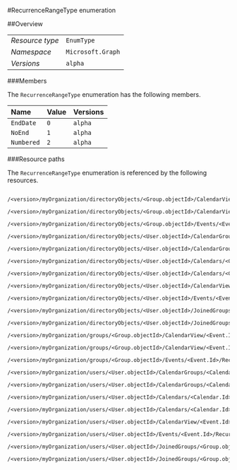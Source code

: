 #RecurrenceRangeType enumeration

 



##Overview

|  |  | 
| :-- | :-- | 
| _Resource type_ | `EnumType` | 
| _Namespace_ | `Microsoft.Graph` | 
| _Versions_ | `alpha` | 


###Members

The `RecurrenceRangeType` enumeration has the following members. 

| Name | Value | Versions | 
| :-- | :-- | :-- | 
| `EndDate` | `0` | `alpha` | 
| `NoEnd` | `1` | `alpha` | 
| `Numbered` | `2` | `alpha` | 


###Resource paths

The `RecurrenceRangeType` enumeration is referenced by the following resources. 

```
	/<version>/myOrganization/directoryObjects/<Group.objectId>/CalendarView/<Event.Id>/Instances/<Event.Id>/Recurrence/Range/Type
	/<version>/myOrganization/directoryObjects/<Group.objectId>/CalendarView/<Event.Id>/Recurrence/Range/Type
	/<version>/myOrganization/directoryObjects/<Group.objectId>/Events/<Event.Id>/Recurrence/Range/Type
	/<version>/myOrganization/directoryObjects/<User.objectId>/CalendarGroups/<CalendarGroup.Id>/Calendars/<Calendar.Id>/CalendarView/<Event.Id>/Recurrence/Range/Type
	/<version>/myOrganization/directoryObjects/<User.objectId>/CalendarGroups/<CalendarGroup.Id>/Calendars/<Calendar.Id>/Events/<Event.Id>/Recurrence/Range/Type
	/<version>/myOrganization/directoryObjects/<User.objectId>/Calendars/<Calendar.Id>/CalendarView/<Event.Id>/Recurrence/Range/Type
	/<version>/myOrganization/directoryObjects/<User.objectId>/Calendars/<Calendar.Id>/Events/<Event.Id>/Recurrence/Range/Type
	/<version>/myOrganization/directoryObjects/<User.objectId>/CalendarView/<Event.Id>/Recurrence/Range/Type
	/<version>/myOrganization/directoryObjects/<User.objectId>/Events/<Event.Id>/Recurrence/Range/Type
	/<version>/myOrganization/directoryObjects/<User.objectId>/JoinedGroups/<Group.objectId>/CalendarView/<Event.Id>/Recurrence/Range/Type
	/<version>/myOrganization/directoryObjects/<User.objectId>/JoinedGroups/<Group.objectId>/Events/<Event.Id>/Recurrence/Range/Type
	/<version>/myOrganization/groups/<Group.objectId>/CalendarView/<Event.Id>/Instances/<Event.Id>/Recurrence/Range/Type
	/<version>/myOrganization/groups/<Group.objectId>/CalendarView/<Event.Id>/Recurrence/Range/Type
	/<version>/myOrganization/groups/<Group.objectId>/Events/<Event.Id>/Recurrence/Range/Type
	/<version>/myOrganization/users/<User.objectId>/CalendarGroups/<CalendarGroup.Id>/Calendars/<Calendar.Id>/CalendarView/<Event.Id>/Recurrence/Range/Type
	/<version>/myOrganization/users/<User.objectId>/CalendarGroups/<CalendarGroup.Id>/Calendars/<Calendar.Id>/Events/<Event.Id>/Recurrence/Range/Type
	/<version>/myOrganization/users/<User.objectId>/Calendars/<Calendar.Id>/CalendarView/<Event.Id>/Recurrence/Range/Type
	/<version>/myOrganization/users/<User.objectId>/Calendars/<Calendar.Id>/Events/<Event.Id>/Recurrence/Range/Type
	/<version>/myOrganization/users/<User.objectId>/CalendarView/<Event.Id>/Recurrence/Range/Type
	/<version>/myOrganization/users/<User.objectId>/Events/<Event.Id>/Recurrence/Range/Type
	/<version>/myOrganization/users/<User.objectId>/JoinedGroups/<Group.objectId>/CalendarView/<Event.Id>/Recurrence/Range/Type
	/<version>/myOrganization/users/<User.objectId>/JoinedGroups/<Group.objectId>/Events/<Event.Id>/Recurrence/Range/Type
```





